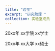 ```yaml
---
title: "边莹"
excerpt: "研究助理 "
collection: 实验室成员
---
```


 
20xx年 xx学院      xx学士


20xx年 xx大学    xx硕士
